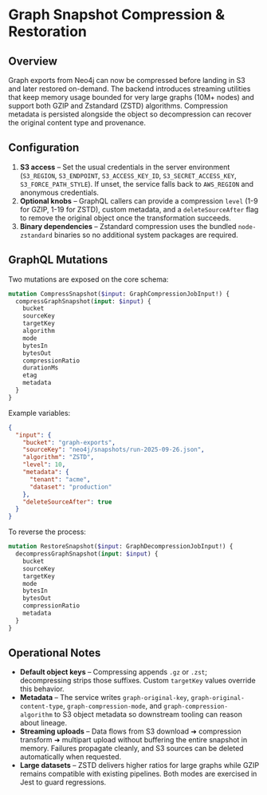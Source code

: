 # Graph Snapshot Compression & Restoration

## Overview
Graph exports from Neo4j can now be compressed before landing in S3 and later restored on-demand. The backend introduces streaming utilities that keep memory usage bounded for very large graphs (10M+ nodes) and support both GZIP and Zstandard (ZSTD) algorithms. Compression metadata is persisted alongside the object so decompression can recover the original content type and provenance.

## Configuration
1. **S3 access** – Set the usual credentials in the server environment (`S3_REGION`, `S3_ENDPOINT`, `S3_ACCESS_KEY_ID`, `S3_SECRET_ACCESS_KEY`, `S3_FORCE_PATH_STYLE`). If unset, the service falls back to `AWS_REGION` and anonymous credentials.
2. **Optional knobs** – GraphQL callers can provide a compression `level` (1-9 for GZIP, 1-19 for ZSTD), custom metadata, and a `deleteSourceAfter` flag to remove the original object once the transformation succeeds.
3. **Binary dependencies** – Zstandard compression uses the bundled `node-zstandard` binaries so no additional system packages are required.

## GraphQL Mutations
Two mutations are exposed on the core schema:

```graphql
mutation CompressSnapshot($input: GraphCompressionJobInput!) {
  compressGraphSnapshot(input: $input) {
    bucket
    sourceKey
    targetKey
    algorithm
    mode
    bytesIn
    bytesOut
    compressionRatio
    durationMs
    etag
    metadata
  }
}
```

Example variables:

```json
{
  "input": {
    "bucket": "graph-exports",
    "sourceKey": "neo4j/snapshots/run-2025-09-26.json",
    "algorithm": "ZSTD",
    "level": 10,
    "metadata": {
      "tenant": "acme",
      "dataset": "production"
    },
    "deleteSourceAfter": true
  }
}
```

To reverse the process:

```graphql
mutation RestoreSnapshot($input: GraphDecompressionJobInput!) {
  decompressGraphSnapshot(input: $input) {
    bucket
    sourceKey
    targetKey
    mode
    bytesIn
    bytesOut
    compressionRatio
    metadata
  }
}
```

## Operational Notes
- **Default object keys** – Compressing appends `.gz` or `.zst`; decompressing strips those suffixes. Custom `targetKey` values override this behavior.
- **Metadata** – The service writes `graph-original-key`, `graph-original-content-type`, `graph-compression-mode`, and `graph-compression-algorithm` to S3 object metadata so downstream tooling can reason about lineage.
- **Streaming uploads** – Data flows from S3 download ➜ compression transform ➜ multipart upload without buffering the entire snapshot in memory. Failures propagate cleanly, and S3 sources can be deleted automatically when requested.
- **Large datasets** – ZSTD delivers higher ratios for large graphs while GZIP remains compatible with existing pipelines. Both modes are exercised in Jest to guard regressions.

